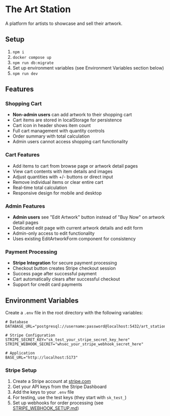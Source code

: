 # The Art Station

A platform for artists to showcase and sell their artwork.

## Setup

1. `npm i`
2. `docker compose up`
3. `npm run db:migrate`
4. Set up environment variables (see Environment Variables section below)
5. `npm run dev`

## Features

### Shopping Cart

- **Non-admin users** can add artwork to their shopping cart
- Cart items are stored in localStorage for persistence
- Cart icon in header shows item count
- Full cart management with quantity controls
- Order summary with total calculation
- Admin users cannot access shopping cart functionality

### Cart Features

- Add items to cart from browse page or artwork detail pages
- View cart contents with item details and images
- Adjust quantities with +/- buttons or direct input
- Remove individual items or clear entire cart
- Real-time total calculation
- Responsive design for mobile and desktop

### Admin Features

- **Admin users** see "Edit Artwork" button instead of "Buy Now" on artwork detail pages
- Dedicated edit page with current artwork details and edit form
- Admin-only access to edit functionality
- Uses existing EditArtworkForm component for consistency

### Payment Processing

- **Stripe Integration** for secure payment processing
- Checkout button creates Stripe checkout session
- Success page after successful payment
- Cart automatically clears after successful checkout
- Support for credit card payments

## Environment Variables

Create a `.env` file in the root directory with the following variables:

```env
# Database
DATABASE_URL="postgresql://username:password@localhost:5432/art_station"

# Stripe Configuration
STRIPE_SECRET_KEY="sk_test_your_stripe_secret_key_here"
STRIPE_WEBHOOK_SECRET="whsec_your_stripe_webhook_secret_here"

# Application
BASE_URL="http://localhost:5173"
```

### Stripe Setup

1. Create a Stripe account at [stripe.com](https://stripe.com)
2. Get your API keys from the Stripe Dashboard
3. Add the keys to your `.env` file
4. For testing, use the test keys (they start with `sk_test_`)
5. Set up webhooks for order processing (see [STRIPE_WEBHOOK_SETUP.md](./STRIPE_WEBHOOK_SETUP.md))
